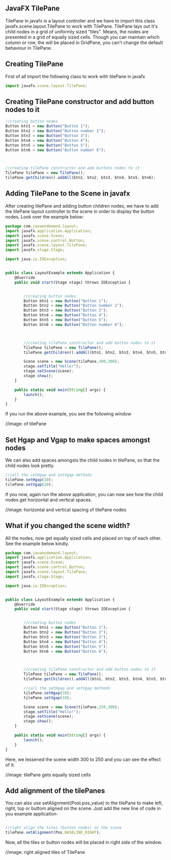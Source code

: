 ## JavaFX TilePane

TilePane in javafx is a layout controller and we have to import this class javafx.scene.layout.TilePane to work with TilePane. TilePane lays out it's child nodes in a grid of uniformly sized "tiles". Means, the nodes are presented in a grid of equally sized cells. Though you can maintain which column or row, the will be placed in GridPane, you can't change the default behaviour in TilePane. 

## Creating TilePane

First of all import the following class to work with tilePane in javafx

```js
import javafx.scene.layout.TilePane;

```

## Creating TilePane constructor and add button nodes to it

```js
//creating button nodes
Button btn1 = new Button("Button 1");
Button btn2 = new Button("Button number 2");
Button btn3 = new Button("Button 3");
Button btn4 = new Button("Button 4");
Button btn5 = new Button("Button 5");
Button btn6 = new Button("Button number 6");



//creating tilePane constructor and add buttons nodes to it
TilePane tilePane = new TilePane();
tilePane.getChildren().addAll(btn1, btn2, btn3, btn4, btn5, btn6);

```

## Adding TilePane to the Scene in javafx

After creating tilePane and adding button children nodes, we have to add the tilePane layout controller to the scene in order to display the button nodes. Look over the example below:

```js
package com.javaondemand.layout;
import javafx.application.Application;
import javafx.scene.Scene;
import javafx.scene.control.Button;
import javafx.scene.layout.TilePane;
import javafx.stage.Stage;

import java.io.IOException;


public class LayoutExample extends Application {
    @Override
    public void start(Stage stage) throws IOException {


        //creating button nodes
        Button btn1 = new Button("Button 1");
        Button btn2 = new Button("Button number 2");
        Button btn3 = new Button("Button 3");
        Button btn4 = new Button("Button 4");
        Button btn5 = new Button("Button 5");
        Button btn6 = new Button("Button number 6");



        //creating tilePane constructor and add button nodes to it
        TilePane tilePane = new TilePane();
        tilePane.getChildren().addAll(btn1, btn2, btn3, btn4, btn5, btn6);

        Scene scene = new Scene(tilePane,300,300);
        stage.setTitle("Hello!");
        stage.setScene(scene);
        stage.show();
    }

    public static void main(String[] args) {
        launch();
    }
}

```

If you run the above example, you see the following window

//image: of tilePane

## Set Hgap and Vgap to make spaces amongst nodes

We can also add spaces amongsts the child nodes in tilePane, so that the child nodes look pretty.

```js
//call the setHgap and setVgap methods
tilePane.setHgap(10);
tilePane.setVgap(10);

```
If you now, again run the above application, you can now see how the child nodes get horizontal and vertical spaces.

//image: horizontal and vertical spacing of tilePane nodes

## What if you changed the scene width?

All the nodes, now get equally sized cells and placed on top of each other. See the example below kindly.

```js
package com.javaondemand.layout;
import javafx.application.Application;
import javafx.scene.Scene;
import javafx.scene.control.Button;
import javafx.scene.layout.TilePane;
import javafx.stage.Stage;

import java.io.IOException;


public class LayoutExample extends Application {
    @Override
    public void start(Stage stage) throws IOException {


        //creating button nodes
        Button btn1 = new Button("Button 1");
        Button btn2 = new Button("Button 2");
        Button btn3 = new Button("Button 3");
        Button btn4 = new Button("Button 4");
        Button btn5 = new Button("Button 5");
        Button btn6 = new Button("Button 6");



        //creating tilePane constructor and add button nodes to it
        TilePane tilePane = new TilePane();
        tilePane.getChildren().addAll(btn1, btn2, btn3, btn4, btn5, btn6);

        //call the setHgap and setVgap methods
        tilePane.setHgap(10);
        tilePane.setVgap(10);

        Scene scene = new Scene(tilePane,250,300);
        stage.setTitle("Hello!");
        stage.setScene(scene);
        stage.show();
    }

    public static void main(String[] args) {
        launch();
    }
}

```

Here, we lessened the scene width 300 to 250 and you can see the effect of it: 

//image: tilePane gets equally sized cells


## Add alignment of the tilePanes

You can also use setAlignment(Post.pos_value) to the tilePane to make left, right, top or buttom aligned on the scene. Just add the new line of code in you example application-

```js

//right align the tiles (button nodes) on the scene
tilePane.setAlignment(Pos.BASELINE_RIGHT);

```
Now, all the tiles or button nodes will be placed in right side of the window.

//image: right aligned tiles of TilePane


